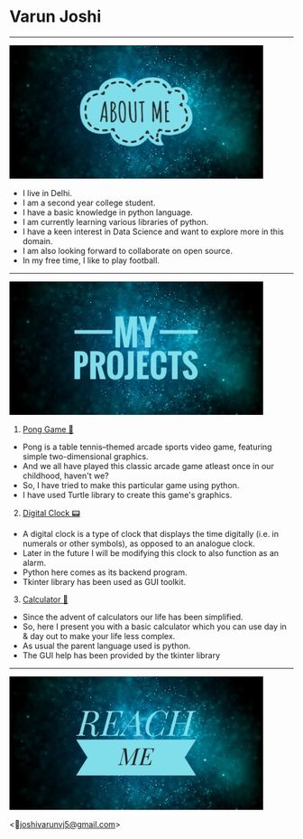 # Varun Joshi 
---
![](/images/new_aboutme.jpg)

- I live in Delhi.
- I am a second year college student.
- I have a basic knowledge in python language.
- I am currently learning various libraries of python.
- I have a keen interest in Data Science and want to explore more in this domain.
- I am also looking forward to collaborate on open source.
- In my free time, I like to play football.
---

![](/images/new_myprojects.jpg)

1. [Pong Game 🏓](https://github.com/Varunvj5/ping-pong-game)

- Pong is a table tennis–themed arcade sports video game, featuring simple two-dimensional graphics.
- And we all have played this classic arcade game atleast once in our childhood, haven't we? 
- So, I have tried to make this particular game using python.
- I have used Turtle library to create this game's graphics.

2. [Digital Clock 📟](https://github.com/Varunvj5/Digital_Clock)

- A digital clock is a type of clock that displays the time digitally (i.e. in numerals or other symbols), as opposed to an analogue clock. 
- Later in the future I will be modifying this clock to also function as an alarm.
- Python here comes as its backend program.
- Tkinter library has been used as GUI toolkit.

3. [Calculator 🧮](https://github.com/Varunvj5/calculator)

- Since the advent of calculators our life has been simplified.
- So, here I present you with a basic calculator which you can use day in & day out to make your life less complex.
- As usual the parent language used is python.
- The GUI help has been provided by the tkinter library
---

![](/images/new_reachme.jpg)

<📧joshivarunvj5@gmail.com>

